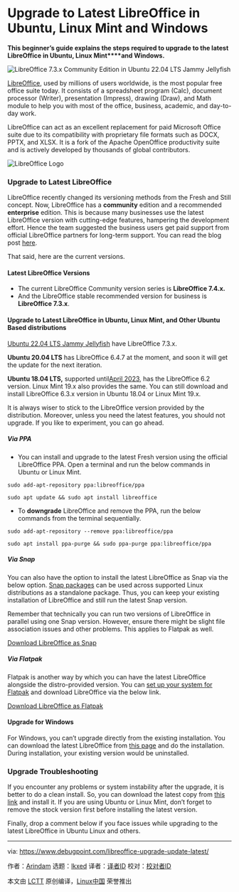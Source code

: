 [#]: subject: "Upgrade to Latest LibreOffice in Ubuntu, Linux Mint and Windows"
[#]: via: "https://www.debugpoint.com/libreoffice-upgrade-update-latest/"
[#]: author: "Arindam https://www.debugpoint.com/author/admin1/"
[#]: collector: "lkxed"
[#]: translator: " "
[#]: reviewer: " "
[#]: publisher: " "
[#]: url: " "

Upgrade to Latest LibreOffice in Ubuntu, Linux Mint and Windows
======

**This beginner’s guide explains the steps required to upgrade to the latest LibreOffice in Ubuntu, Linux Mint****and Windows.**

![LibreOffice 7.3.x Community Edition in Ubuntu 22.04 LTS Jammy Jellyfish][1]

[LibreOffice][2], used by millions of users worldwide, is the most popular free office suite today. It consists of a spreadsheet program (Calc), document processor (Writer), presentation (Impress), drawing (Draw), and Math module to help you with most of the office, business, academic, and day-to-day work.

LibreOffice can act as an excellent replacement for paid Microsoft Office suite due to its compatibility with proprietary file formats such as DOCX, PPTX, and XLSX. It is a fork of the Apache OpenOffice productivity suite and is actively developed by thousands of global contributors.

![LibreOffice Logo][3]

### Upgrade to Latest LibreOffice

LibreOffice recently changed its versioning methods from the Fresh and Still concept. Now, LibreOffice has a **community** edition and a recommended **enterprise** edition. This is because many businesses use the latest LibreOffice version with cutting-edge features, hampering the development effort. Hence the team suggested the business users get paid support from official LibreOffice partners for long-term support. You can read the blog post [here][4].

That said, here are the current versions.

#### Latest LibreOffice Versions

- The current LibreOffice Community version series is **LibreOffice 7.4.x.**
- And the LibreOffice stable recommended version for business is **LibreOffice 7.3.x**.

#### Upgrade to Latest LibreOffice in Ubuntu, Linux Mint, and Other Ubuntu Based distributions

[Ubuntu 22.04 LTS Jammy Jellyfish][5] have LibreOffice 7.3.x.

**Ubuntu 20.04 LTS** has LibreOffice 6.4.7 at the moment, and soon it will get the update for the next iteration.

**Ubuntu 18.04 LTS,** supported until[April 2023][6], has the LibreOffice 6.2 version. Linux Mint 19.x also provides the same. You can still download and install LibreOffice 6.3.x version in Ubuntu 18.04 or Linux Mint 19.x.

It is always wiser to stick to the LibreOffice version provided by the distribution. Moreover, unless you need the latest features, you should not upgrade. If you like to experiment, you can go ahead.

##### Via PPA

- You can install and upgrade to the latest Fresh version using the official LibreOffice PPA. Open a terminal and run the below commands in Ubuntu or Linux Mint.

```
sudo add-apt-repository ppa:libreoffice/ppa
```

```
sudo apt update && sudo apt install libreoffice
```

- To **downgrade** LibreOffice and remove the PPA, run the below commands from the terminal sequentially.

```
sudo add-apt-repository --remove ppa:libreoffice/ppa
```

```
sudo apt install ppa-purge && sudo ppa-purge ppa:libreoffice/ppa
```

##### Via Snap

You can also have the option to install the latest LibreOffice as Snap via the below option. [Snap packages][7] can be used across supported Linux distributions as a standalone package. Thus, you can keep your existing installation of LibreOffice and still run the latest Snap version.

Remember that technically you can run two versions of LibreOffice in parallel using one Snap version. However, ensure there might be slight file association issues and other problems. This applies to Flatpak as well.

[Download LibreOffice as Snap][8]

##### Via Flatpak

Flatpak is another way by which you can have the latest LibreOffice alongside the distro-provided version. You can [set up your system for Flatpak][9] and download LibreOffice via the below link.

[Download LibreOffice as Flatpak][10]

#### Upgrade for Windows

For Windows, you can’t upgrade directly from the existing installation. You can download the latest LibreOffice from [this page][11] and do the installation. During installation, your existing version would be uninstalled.

### Upgrade Troubleshooting

If you encounter any problems or system instability after the upgrade, it is better to do a clean install. So, you can download the latest copy from [this link][11] and install it. If you are using Ubuntu or Linux Mint, don’t forget to remove the stock version first before installing the latest version.

Finally, drop a comment below if you face issues while upgrading to the latest LibreOffice in Ubuntu Linux and others.

--------------------------------------------------------------------------------

via: https://www.debugpoint.com/libreoffice-upgrade-update-latest/

作者：[Arindam][a]
选题：[lkxed][b]
译者：[译者ID](https://github.com/译者ID)
校对：[校对者ID](https://github.com/校对者ID)

本文由 [LCTT](https://github.com/LCTT/TranslateProject) 原创编译，[Linux中国](https://linux.cn/) 荣誉推出

[a]: https://www.debugpoint.com/author/admin1/
[b]: https://github.com/lkxed
[1]: https://www.debugpoint.com/wp-content/uploads/2019/09/LibreOffice-7.3.x-Community-Edition-in-Ubuntu-22.04-LTS-Jammy-Jellyfish.jpg
[2]: https://www.libreoffice.org/
[3]: https://www.debugpoint.com/wp-content/uploads/2019/09/LibreOffice-Icon.png
[4]: https://blog.documentfoundation.org/blog/2021/02/03/libreoffice-7-1-community/
[5]: https://www.debugpoint.com/2022/01/ubuntu-22-04-lts/
[6]: https://www.debugpoint.com/ubuntu-release-dates-wiki/
[7]: https://www.debugpoint.com/2016/07/how-to-install-and-use-snap-packages-in-ubuntu/
[8]: https://snapcraft.io/libreoffice
[9]: https://www.debugpoint.com/2018/07/how-to-install-flatpak-apps-ubuntu-linux/
[10]: https://flathub.org/apps/details/org.libreoffice.LibreOffice
[11]: https://www.libreoffice.org/download/download/
